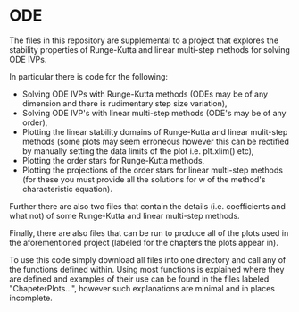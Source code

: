 # ODE
The files in this repository are supplemental to a project that explores the stability properties of Runge-Kutta and linear multi-step methods for solving ODE IVPs.

In particular there is code for the following:
- Solving ODE IVPs with Runge-Kutta methods (ODEs may be of any dimension and there is rudimentary step size variation),
- Solving ODE IVP's with linear multi-step methods (ODE's may be of any order),
- Plotting the linear stability domains of Runge-Kutta and linear mulit-step methods (some plots may seem erroneous however this can be rectified by manually setting the data limits of the plot i.e. plt.xlim() etc),
- Plotting the order stars for Runge-Kutta methods,
- Plotting the projections of the order stars for linear multi-step methods (for these you must provide all the solutions for w of the method's characteristic equation).

Further there are also two files that contain the details (i.e. coefficients and what not) of some Runge-Kutta and linear multi-step methods.

Finally, there are also files that can be run to produce all of the plots used in the aforementioned project (labeled for the chapters the plots appear in).

To use this code simply download all files into one directory and call any of the functions defined within. Using most functions is explained where they are defined and examples of their use can be found in the files labeled "ChapeterPlots...", however such explanations are minimal and in places incomplete.
